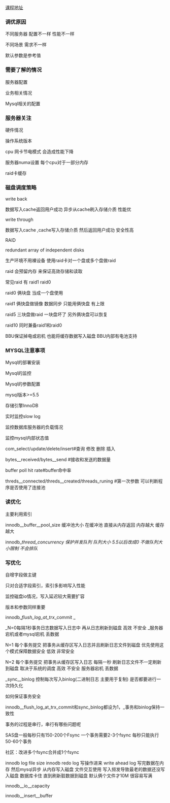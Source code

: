 [课程地址](http://mooc.study.163.com/learn/NEU-1000080002?tid=2001223006#/learn/content?type=detail&id=2001414098)

### 调优原因

不同服务器 配置不一样 性能不一样

不同场景 需求不一样

默认参数是参考值

### 需要了解的情况

服务器配置

业务相关情况

Mysql相关的配置

### 服务器关注

硬件情况

操作系统版本

cpu 网卡节电模式 会造成性能下降

服务器numa设置  每个cpu对于一部分内存

raid卡缓存

### 磁盘调度策略

write back

数据写入cache返回用户成功 异步从cache刷入存储介质  性能优

write through

数据写入cache ,cache写入存储介质 然后返回用户成功 安全性高

RAID

redundant array of independent disks

生产环境不用裸设备 使用raid卡对一个盘或多个盘做raid

raid 会预留内存 来保证高效存储和读取

常见raid 有 raid1 raid0

raid0 俩块盘 当成一个盘使用

raid1 俩快盘做镜像 数据同步 只能用俩快盘 有上限

raid5 三块盘做raid 一块盘坏了 另外俩块盘可以恢复

raid10 同时兼备raid1和raid0

BBU保证掉电或宕机 也能将缓存数据写入磁盘 BBU内部有电池支持

### MYSQL注意事项

Mysql的部署安装

Mysql的监控

Mysql的参数配置

mysql版本&gt;=5.5

存储引擎InnoDB

实时监控slow log

监控数据库服务器的负载情况

监控mysql内部状态值

com\_select/update/delete/insert\#查询 修改 删除 插入

bytes\_\_received/bytes\_\_send \#接收和发送的数据量

buffer poll hit rate\#buffer命中率

threds\_\_connected/threds\_\_created/threads\_runing \#第一次参数 可以判断程序是否使用了连接池

### 读优化

主要利用索引

innodb\_\_buffer\_\_pool\_size 缓冲池大小 在缓冲池 直接从内存返回  内存越大 缓存越大

innodb\__thread\_concurrency 保护并发队列 队列大小 5.5以后改成0 不做队列大小限制 不会排队_

### 写优化

自增字段做主键

只对合适字段索引，索引多影响写入性能

监控磁盘io情况，写入延迟较大需要扩容

版本和参数同样重要

innodb\__flush\_log\_at\_trx_\_commit \_

_N=0每隔1秒事务日志数据写入日志中 再从日志刷新到磁盘 高效 不安全  _服务器宕机或者mysql宕机 丢数据

N=1 每个事务提交 把事务从缓存区写入日志并且刷新日志文件到磁盘 优先使用这个模式保障数据安全 低效 非常安全

N=2 每个事务提交 把事务从缓存区写入日志 每隔一秒 刷新日志文件不一定刷新到磁盘 取决于系统的调度 高效 不安全 服务器宕机 丢数据

\_sync\_\_binlog  控制每次写入binlog\(二进制日志 主要用于复制\) 是否都要进行一次持久化

如何保证事务安全

innodb_\_flush\_log\_at\_trx\_commit和sync\_binlog都设为1，_事务和binlog保持一致性

事务的过程是串行，串行有哪些问题呢

SAS盘一般每秒只有150-200个Fsync 一个事务需要2-3个fsync 每秒只能执行50-60个事务

社区：改进多个fsync合并成1个fsync

innodb log file size  innodb redo log 写操作进来 write ahead log 写完数据在内存 然后mysql异步 从内存写入磁盘 文件交互使用 写入频发导致最老的数据还没写入磁盘 数据库卡住 直到刷新脏数据到磁盘  默认俩个文件才10M 很容易写满 

innodb\_\_io\_\_capacity

innodb\_\_insert\_\_buffer



